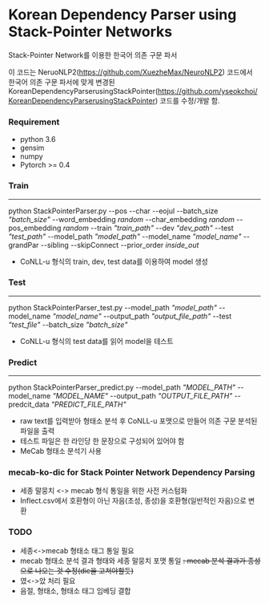 
# Korean Dependency Parser using Stack-Pointer Networks
Stack-Pointer Network를 이용한 한국어 의존 구문 파서 

이 코드는 NeruoNLP2(https://github.com/XuezheMax/NeuroNLP2) 코드에서
한국어 의존 구문 파서에 맞게 변경된 KoreanDependencyParserusingStackPointer(https://github.com/yseokchoi/KoreanDependencyParserusingStackPointer) 코드를 수정/개발 함.

### Requirement
- python 3.6
- gensim
- numpy
- Pytorch >= 0.4

### Train

------

python StackPointerParser.py  --pos --char --eojul --batch_size *"batch_size"* --word_embedding *random* --char_embedding *random* --pos_embedding *random* --train *"train_path"* --dev *"dev_path"* --test *"test_path"* --model_path *"model_path"* --model_name *"model_name"* --grandPar --sibling --skipConnect --prior_order *inside_out*

- CoNLL-u 형식의 train, dev, test data를 이용하여 model 생성

### Test

------

python StackPointerParser_test.py --model_path *"model_path"* --model_name *"model_name"* --output_path *"output_file_path"* --test *"test_file"* --batch_size *"batch_size"*

- CoNLL-u 형식의 test data를 읽어 model을 테스트

### Predict

------


python StackPointerParser_predict.py --model_path *"MODEL_PATH"* --model_name *"MODEL_NAME"* --output_path *"OUTPUT_FILE_PATH"* --predcit_data *"PREDICT_FILE_PATH"* 

- raw text를 입력받아 형태소 분석 후 CoNLL-u 포맷으로 만들어 의존 구문 분석된 파일을 출력
- 테스트 파일은 한 라인당 한 문장으로 구성되어 있어야 함
- MeCab 형태소 분석기 사용 

### mecab-ko-dic for Stack Pointer Network Dependency Parsing
- 세종 말뭉치 <-> mecab 형식 통일을 위한 사전 커스텀화
- Inflect.csv에서 호환형이 아닌 자음(초성, 종성)을 호환형(일반적인 자음)으로 변환

### TODO
- 세종<->mecab 형태소 태그 통일 필요
- mecab 형태소 분석 결과 형태와 세종 말뭉치 포맷 통일
 ~~: mecab 분석 결과가 종성으로 나오는 것 수정(dic을 고쳐야할듯)~~
- 였<->았 처리 필요
- 음절, 형태소, 형태소 태그 임베딩 결합

